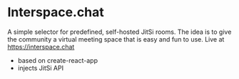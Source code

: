 # Interspace.chat

A simple selector for predefined, self-hosted JitSi rooms. The idea is to give the community a virtual meeting space that is easy and fun to use. Live at https://interspace.chat

- based on create-react-app
- injects JitSi API


